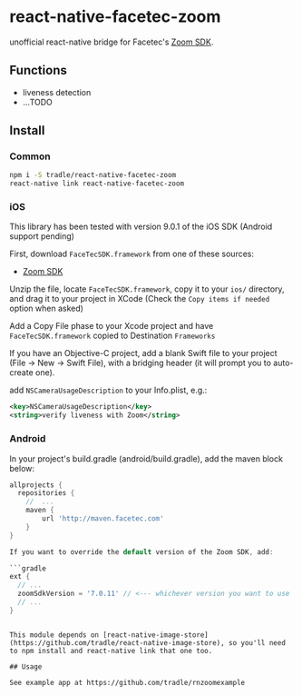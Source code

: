 # react-native-facetec-zoom

unofficial react-native bridge for Facetec's [Zoom SDK](https://dev.zoomlogin.com/).

## Functions

- liveness detection
- ...TODO

## Install

### Common

```sh
npm i -S tradle/react-native-facetec-zoom
react-native link react-native-facetec-zoom
```

### iOS

This library has been tested with version 9.0.1 of the iOS SDK (Android support pending)

First, download `FaceTecSDK.framework` from one of these sources:

- [Zoom SDK](https://dev.facetec.com/downloads)

Unzip the file, locate `FaceTecSDK.framework`, copy it to your `ios/` directory, and drag it to your project in XCode (Check the `Copy items if needed` option when asked)

Add a Copy File phase to your Xcode project and have `FaceTecSDK.framework` copied to Destination `Frameworks`

If you have an Objective-C project, add a blank Swift file to your project (File -> New -> Swift File), with a bridging header (it will prompt you to auto-create one).

add `NSCameraUsageDescription` to your Info.plist, e.g.:

```xml
<key>NSCameraUsageDescription</key>
<string>verify liveness with Zoom</string>
```

### Android

In your project's build.gradle (android/build.gradle), add the maven block below:

````gradle
allprojects {
  repositories {
    //  ...
    maven {
        url 'http://maven.facetec.com'
    }
}

If you want to override the default version of the Zoom SDK, add:

```gradle
ext {
  // ...
  zoomSdkVersion = '7.0.11' // <--- whichever version you want to use
  // ...
}
````

```

This module depends on [react-native-image-store](https://github.com/tradle/react-native-image-store), so you'll need to npm install and react-native link that one too.

## Usage

See example app at https://github.com/tradle/rnzoomexample
```
